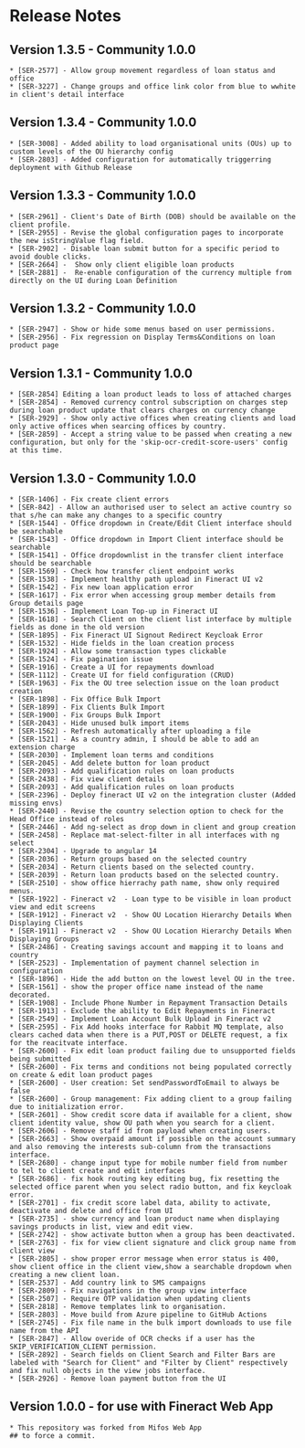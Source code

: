# Release Notes

## Version 1.3.5 - Community 1.0.0

    * [SER-2577] - Allow group movement regardless of loan status and office
    * [SER-3227] - Change groups and office link color from blue to wwhite in client's detail interface

## Version 1.3.4 - Community 1.0.0

    * [SER-3008] - Added ability to load organisational units (OUs) up to custom levels of the OU hierarchy config
    * [SER-2803] - Added configuration for automatically triggerring deployment with Github Release

## Version 1.3.3 - Community 1.0.0

    * [SER-2961] - Client's Date of Birth (DOB) should be available on the client profile.
    * [SER-2955] - Revise the global configuration pages to incorporate the new isStringValue flag field.
    * [SER-2902] - Disable loan submit button for a specific period to avoid double clicks.
    * [SER-2664] -  Show only client eligible loan products
    * [SER-2881] -  Re-enable configuration of the currency multiple from directly on the UI during Loan Definition

## Version 1.3.2 - Community 1.0.0

    * [SER-2947] - Show or hide some menus based on user permissions.
    * [SER-2956] - Fix regression on Display Terms&Conditions on loan product page

## Version 1.3.1 - Community 1.0.0

    * [SER-2854] Editing a loan product leads to loss of attached charges
    * [SER-2854] - Removed currency control subscription on charges step during loan product update that clears charges on currency change
    * [SER-2929] - Show only active offices when creating clients and load only active offices when searcing offices by country.
    * [SER-2859] - Accept a string value to be passed when creating a new configuration, but only for the 'skip-ocr-credit-score-users' config at this time.

## Version 1.3.0 - Community 1.0.0

    * [SER-1406] - Fix create client errors
    * [SER-842] - Allow an authorised user to select an active country so that s/he can make any changes to a specific country
    * [SER-1544] - Office dropdown in Create/Edit Client interface should be searchable
    * [SER-1543] - Office dropdown in Import Client interface should be searchable
    * [SER-1541] - Office dropdownlist in the transfer client interface should be searchable
    * [SER-1569] - Check how transfer client endpoint works
    * [SER-1538] - Implement healthy path upload in Fineract UI v2
    * [SER-1542] - Fix new loan application error
    * [SER-1617] - Fix error when accessing group member details from Group details page
    * [SER-1536] - Implement Loan Top-up in Fineract UI
    * [SER-1618] - Search Client on the client list interface by multiple fields as done in the old version
    * [SER-1895] - Fix Fineract UI Signout Redirect Keycloak Error
    * [SER-1532] - Hide fields in the loan creation process
    * [SER-1924] - Allow some transaction types clickable
    * [SER-1524] - Fix pagination issue
    * [SER-1916] - Create a UI for repayments download
    * [SER-1112] - Create UI for field configuration (CRUD)
    * [SER-1963] - Fix the OU tree selection issue on the loan product creation
    * [SER-1898] - Fix Office Bulk Import
    * [SER-1899] - Fix Clients Bulk Import
    * [SER-1900] - Fix Groups Bulk Import
    * [SER-2043] - Hide unused bulk import items
    * [SER-1562] - Refresh automatically after uploading a file
    * [SER-1521] - As a country admin, I should be able to add an extension charge
    * [SER-2030] - Implement loan terms and conditions
    * [SER-2045] - Add delete button for loan product
    * [SER-2093] - Add qualification rules on loan products
    * [SER-2438] - Fix view client details
    * [SER-2093] - Add qualification rules on loan products
    * [SER-2396] - Deploy fineract UI v2 on the integration cluster (Added missing envs)
    * [SER-2440] - Revise the country selection option to check for the Head Office instead of roles
    * [SER-2446] - Add ng-select as drop down in client and group creation
    * [SER-2458] - Replace mat-select-filter in all interfaces with ng select
    * [SER-2304] - Upgrade to angular 14
    * [SER-2036] - Return groups based on the selected country
    * [SER-2034] - Return clients based on the selected country.
    * [SER-2039] - Return loan products based on the selected country.
    * [SER-2510] - show office hierrachy path name, show only required menus.
    * [SER-1922] - Fineract v2  - Loan type to be visible in loan product view and edit screens
    * [SER-1912] - Fineract v2  - Show OU Location Hierarchy Details When Displaying Clients
    * [SER-1911] - Fineract v2  - Show OU Location Hierarchy Details When Displaying Groups
    * [SER-2486] - Creating savings account and mapping it to loans and country
    * [SER-2523] - Implementation of payment channel selection in configuration
    * [SER-1896] - Hide the add button on the lowest level OU in the tree.
    * [SER-1561] - show the proper office name instead of the name decorated.
    * [SER-1908] - Include Phone Number in Repayment Transaction Details
    * [SER-1913] - Exclude the ability to Edit Repayments in Fineract
    * [SER-2549] - Implement Loan Account Bulk Upload in Fineract v2
    * [SER-2595] - Fix Add hooks interface for Rabbit MQ template, also clears cached data when there is a PUT,POST or DELETE request, a fix for the reacitvate interface.
    * [SER-2600] - Fix edit loan product failing due to unsupported fields being submitted
    * [SER-2600] - Fix terms and conditions not being populated correctly on create & edit loan product pages
    * [SER-2600] - User creation: Set sendPasswordToEmail to always be false
    * [SER-2600] - Group management: Fix adding client to a group failing due to initialization error.
    * [SER-2601] - Show credit score data if available for a client, show client identity value, show OU path when you search for a client.
    * [SER-2606] - Remove staff id from payload when creating users.
    * [SER-2663] - Show overpaid amount if possible on the account summary and also removing the interests sub-column from the transactions interface.
    * [SER-2680] - change input type for mobile number field from number to tel to client create and edit interfaces
    * [SER-2686] - fix hook routing key editing bug, fix resetting the selected office parent when you select radio button, and fix keycloak error.
    * [SER-2701] - fix credit score label data, ability to activate, deactivate and delete and office from UI
    * [SER-2735] - show currency and loan product name when displaying savings products in list, view and edit view.
    * [SER-2742] - show activate button when a group has been deactivated.
    * [SER-2763] - fix for view client signature and click group name from client view
    * [SER-2805] - show proper error message when error status is 400, show client office in the client view,show a searchable dropdown when creating a new client loan.
    * [SER-2537] - Add country link to SMS campaigns
    * [SER-2809] - Fix navigations in the group view interface
    * [SER-2507] - Require OTP validation when updating clients
    * [SER-2818] - Remove templates link to organisation.
    * [SER-2803] - Move build from Azure pipeline to GitHub Actions
    * [SER-2745] - Fix file name in the bulk import downloads to use file name from the API
    * [SER-2847] - Allow overide of OCR checks if a user has the SKIP_VERIFICATION_CLIENT permission.
    * [SER-2892] - Search fields on Client Search and Filter Bars are labeled with "Search for Client" and "Filter by Client" respectively and fix null objects in the view jobs interface.
    * [SER-2926] - Remove loan payment button from the UI

## Version 1.0.0 - for use with Fineract Web App

    * This repository was forked from Mifos Web App
    ## to force a commit.
